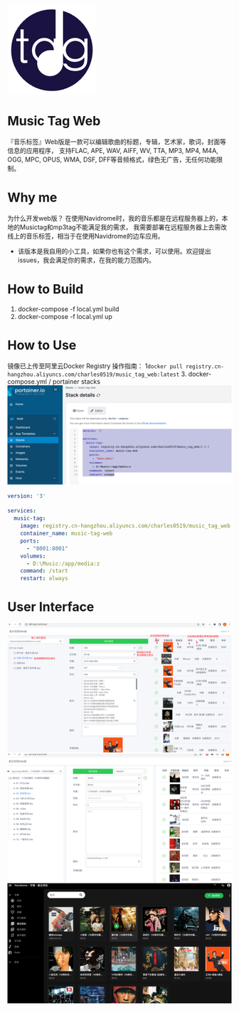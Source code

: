 ![](music-tag.png)
# Music Tag Web
『音乐标签』Web版是一款可以编辑歌曲的标题，专辑，艺术家，歌词，封面等信息的应用程序， 支持FLAC, APE, WAV, AIFF, WV, TTA, MP3, MP4, M4A, OGG, MPC, OPUS, WMA, DSF, DFF等音频格式，绿色无广告，无任何功能限制。
# Why me
为什么开发web版？
在使用Navidrome时，我的音乐都是在远程服务器上的，本地的Musictag和mp3tag不能满足我的需求，
我需要部署在远程服务器上去需改线上的音乐标签，相当于在使用Navidrome的边车应用。
- 该版本是我自用的小工具，如果你也有这个需求，可以使用。欢迎提出issues，我会满足你的需求，在我的能力范围内。
# How to Build
1. docker-compose -f local.yml build
2. docker-compose -f local.yml up
# How to Use
镜像已上传至阿里云Docker Registry
操作指南：
1`docker pull registry.cn-hangzhou.aliyuncs.com/charles0519/music_tag_web:latest`
3. docker-compose.yml / portainer stacks
![img_1.png](img_1.png)
```yaml
version: '3'

services:
  music-tag:
    image: registry.cn-hangzhou.aliyuncs.com/charles0519/music_tag_web:latest
    container_name: music-tag-web
    ports:
      - "8001:8001"
    volumes:
      - D:\Music:/app/media:z
    command: /start
    restart: always
```
# User Interface 
![](img.png)
![img_3.png](img_3.png)
![img_2.png](img_2.png)